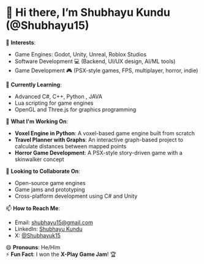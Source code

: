 # 👋 Hi there, I’m Shubhayu Kundu (@Shubhayu15)

👀 **Interests**:  
- Game Engines: Godot, Unity, Unreal, Roblox Studios
- Software Development 💻 (Backend, UI/UX design, AI/ML tools)
- Game Development 🎮 (PSX-style games, FPS, multiplayer, horror, indie)  

🌱 **Currently Learning**:  
- Advanced C#, C++, Python , JAVA
- Lua scripting for game engines  
- OpenGL and Three.js for graphics programming  

💼 **What I'm Working On**:  
- **Voxel Engine in Python**: A voxel-based game engine built from scratch  
- **Travel Planner with Graphs**: An interactive graph-based project to calculate distances between mapped points  
- **Horror Game Development**: A PSX-style story-driven game with a skinwalker concept  

💞️ **Looking to Collaborate On**:  
- Open-source game engines  
- Game jams and prototyping  
- Cross-platform development using C# and Unity  

📫 **How to Reach Me**:  
- Email: [shubhayu15@gmail.com](mailto:shubhayu15@gmail.com)  
- LinkedIn: [Shubhayu Kundu](https://www.linkedin.com/in/shubhayu-kundu-7441ba295/)  
- X: [@Shubhayuk15](https://x.com/Shubhayuk15)

😄 **Pronouns**: He/Him  
⚡ **Fun Fact**: I won the **X-Play Game Jam**! 🏆
